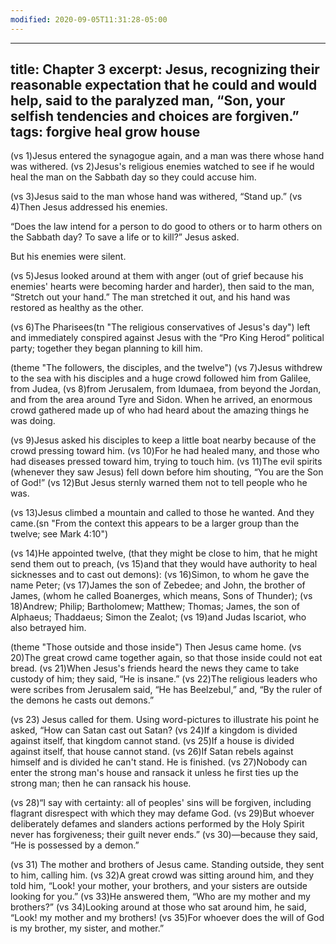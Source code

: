 ```yaml
---
modified: 2020-09-05T11:31:28-05:00
---
```


---
title: Chapter 3
excerpt: Jesus, recognizing their reasonable expectation that he could and would help, said to the paralyzed man, “Son, your selfish tendencies and choices are forgiven.”
tags: forgive heal grow house
---

(vs 1)Jesus entered the synagogue again, and a man was there whose hand was withered.  (vs 2)Jesus's religious enemies watched to see if he would heal the man on the Sabbath day so they could accuse him.

(vs 3)Jesus said to the man whose hand was withered, “Stand up.”  (vs 4)Then Jesus addressed his enemies.

“Does the law intend for a person to do good to others or to harm others on the Sabbath day? To save a life or to kill?” Jesus asked.

But his enemies were silent.

(vs 5)Jesus looked around at them with anger (out of grief because his enemies' hearts were becoming harder and harder), then said to the man, “Stretch out your hand.” The man stretched it out, and his hand was restored as healthy as the other.

(vs 6)The Pharisees(tn "The religious conservatives of Jesus's day") left and immediately conspired against Jesus with the “Pro King Herod“ political party; together they began planning to kill him.

(theme "The followers, the disciples, and the twelve")
(vs 7)Jesus withdrew to the sea with his disciples and a huge crowd followed him from Galilee, from Judea, (vs 8)from Jerusalem, from Idumaea, from beyond the Jordan, and from the area around Tyre and Sidon. When he arrived, an enormous crowd gathered made up of who had heard about the amazing things he was doing.

(vs 9)Jesus asked his disciples to keep a little boat nearby because of the crowd pressing toward him.  (vs 10)For he had healed many, and those who had diseases pressed toward him, trying to touch him.  (vs 11)The evil spirits (whenever they saw Jesus) fell down before him shouting, “You are the Son of God!”  (vs 12)But Jesus sternly warned them not to tell people who he was.

(vs 13)Jesus climbed a mountain and called to those he wanted.  And they came.(sn "From the context this appears to be a larger group than the twelve; see Mark 4:10")

(vs 14)He appointed twelve, (that they might be close to him, that he might send them out to preach, (vs 15)and that they would have authority to heal sicknesses and to cast out demons):  (vs 16)Simon, to whom he gave the name Peter;  (vs 17)James the son of Zebedee; and John, the brother of James, (whom he called Boanerges, which means, Sons of Thunder);  (vs 18)Andrew; Philip; Bartholomew; Matthew; Thomas; James, the son of Alphaeus; Thaddaeus; Simon the Zealot;  (vs 19)and Judas Iscariot, who also betrayed him.

(theme "Those outside and those inside")
Then Jesus came home.  (vs 20)The great crowd came together again, so that those inside could not eat bread.  (vs 21)When Jesus's friends heard the news they came to take custody of him; they said, “He is insane.”  (vs 22)The religious leaders who were scribes from Jerusalem said, “He has Beelzebul,” and, “By the ruler of the demons he casts out demons.”

(vs 23) Jesus called for them.  Using word-pictures to illustrate his point he asked, “How can Satan cast out Satan?  (vs 24)If a kingdom is divided against itself, that kingdom cannot stand.  (vs 25)If a house is divided against itself, that house cannot stand.  (vs 26)If Satan rebels against himself and is divided he can't stand. He is finished.  (vs 27)Nobody can enter the strong man's house and ransack it unless he first ties up the strong man; then he can ransack his house.  

(vs 28)“I say with certainty: all of peoples' sins will be forgiven, including flagrant disrespect with which they may defame God.  (vs 29)But whoever deliberately defames and slanders actions performed by the Holy Spirit never has forgiveness; their guilt never ends.”  (vs 30)—because they said, “He is possessed by a demon.”

(vs 31) The mother and brothers of Jesus came.  Standing outside, they sent to him, calling him.  (vs 32)A great crowd was sitting around him, and they told him, “Look! your mother, your brothers, and your sisters are outside looking for you.”  (vs 33)He answered them, “Who are my mother and my brothers?”  (vs 34)Looking around at those who sat around him, he said, “Look! my mother and my brothers!  (vs 35)For whoever does the will of God is my brother, my sister, and mother.”